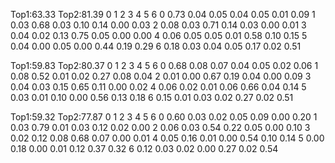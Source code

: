 Top1:63.33 Top2:81.39
        0       1       2       3       4       5       6
0       0.73    0.04    0.05    0.04    0.05    0.01    0.09
1       0.03    0.68    0.03    0.10    0.14    0.00    0.03
2       0.08    0.03    0.71    0.14    0.03    0.00    0.01
3       0.04    0.02    0.13    0.75    0.05    0.00    0.00
4       0.06    0.05    0.05    0.01    0.58    0.10    0.15
5       0.04    0.00    0.05    0.00    0.44    0.19    0.29
6       0.18    0.03    0.04    0.05    0.17    0.02    0.51

Top1:59.83 Top2:80.37
        0       1       2       3       4       5       6
0       0.68    0.08    0.07    0.04    0.05    0.02    0.06
1       0.08    0.52    0.01    0.02    0.27    0.08    0.04
2       0.01    0.00    0.67    0.19    0.04    0.00    0.09
3       0.04    0.03    0.15    0.65    0.11    0.00    0.02
4       0.06    0.02    0.01    0.06    0.66    0.04    0.14
5       0.03    0.01    0.10    0.00    0.56    0.13    0.18
6       0.15    0.01    0.03    0.02    0.27    0.02    0.51

Top1:59.32 Top2:77.87
        0       1       2       3       4       5       6
0       0.60    0.03    0.02    0.05    0.09    0.00    0.20
1       0.03    0.79    0.01    0.03    0.12    0.02    0.00
2       0.06    0.03    0.54    0.22    0.05    0.00    0.10
3       0.02    0.12    0.08    0.68    0.07    0.00    0.01
4       0.05    0.16    0.01    0.00    0.54    0.10    0.14
5       0.00    0.18    0.00    0.01    0.12    0.37    0.32
6       0.12    0.03    0.02    0.00    0.27    0.02    0.54



